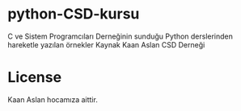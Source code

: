 # python-CSD-kursu

C ve Sistem Programcıları Derneğinin sunduğu Python derslerinden hareketle yazılan örnekler Kaynak Kaan Aslan CSD Derneği

# License

Kaan Aslan hocamıza aittir.